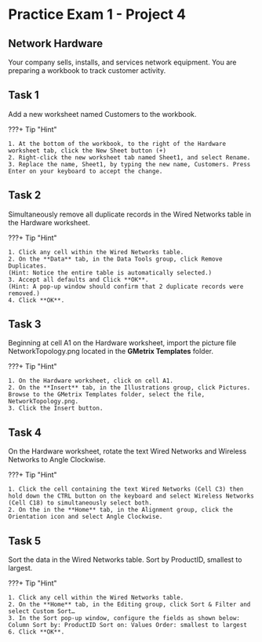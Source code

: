 # Practice Exam 1 - Project 4

## Network Hardware

Your company sells, installs, and services network equipment. You are preparing a workbook to track customer activity.

## Task 1

Add a new worksheet named Customers to the workbook.

???+ Tip "Hint"

    1. At the bottom of the workbook, to the right of the Hardware worksheet tab, click the New Sheet button (+)
    2. Right-click the new worksheet tab named Sheet1, and select Rename.
    3. Replace the name, Sheet1, by typing the new name, Customers. Press Enter on your keyboard to accept the change.

## Task 2

Simultaneously remove all duplicate records in the Wired Networks table in the Hardware worksheet.

???+ Tip "Hint"

    1. Click any cell within the Wired Networks table.
    2. On the **Data** tab, in the Data Tools group, click Remove Duplicates.
    (Hint: Notice the entire table is automatically selected.)
    3. Accept all defaults and Click **OK**.
    (Hint: A pop-up window should confirm that 2 duplicate records were removed.)
    4. Click **OK**.

## Task 3

Beginning at cell A1 on the Hardware worksheet, import the picture file NetworkTopology.png located in the **GMetrix Templates** folder.

???+ Tip "Hint"

    1. On the Hardware worksheet, click on cell A1.
    2. On the **Insert** tab, in the Illustrations group, click Pictures. Browse to the GMetrix Templates folder, select the file, NetworkTopology.png.
    3. Click the Insert button.


## Task 4

On the Hardware worksheet, rotate the text Wired Networks and Wireless Networks to Angle Clockwise.

???+ Tip "Hint"

    1. Click the cell containing the text Wired Networks (Cell C3) then hold down the CTRL button on the keyboard and select Wireless Networks (Cell C18) to simultaneously select both.
    2. On the in the **Home** tab, in the Alignment group, click the Orientation icon and select Angle Clockwise.

## Task 5
Sort the data in the Wired Networks table. Sort by ProductID, smallest to largest.

???+ Tip "Hint"

    1. Click any cell within the Wired Networks table.
    2. On the **Home** tab, in the Editing group, click Sort & Filter and select Custom Sort…
    3. In the Sort pop-up window, configure the fields as shown below:
    Column Sort by: ProductID Sort on: Values Order: smallest to largest
    6. Click **OK**.